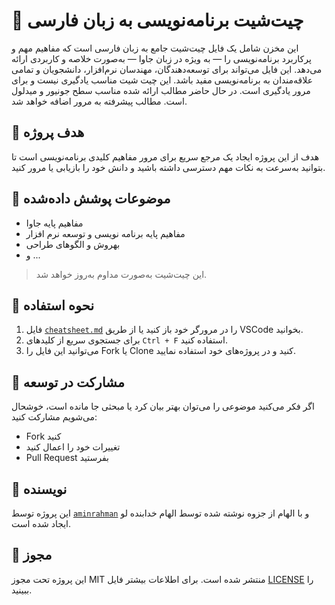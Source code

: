 # 📘 چیت‌شیت برنامه‌نویسی به زبان فارسی

این مخزن شامل یک فایل چیت‌شیت جامع به زبان فارسی است که مفاهیم مهم و پرکاربرد برنامه‌نویسی را — به ویژه در زبان جاوا — به‌صورت خلاصه و کاربردی ارائه می‌دهد. این فایل می‌تواند برای توسعه‌دهندگان، مهندسان نرم‌افزار، دانشجویان و تمامی علاقه‌مندان به برنامه‌نویسی مفید باشد.
این چیت شیت مناسب یادگیری نیست و برای مرور یادگیری است. در حال حاضر مطالب ارائه شده مناسب سطح جونیور و میدلول است. مطالب پیشرفته به مرور اضافه خواهد شد.

## 🎯 هدف پروژه

هدف از این پروژه ایجاد یک مرجع سریع برای مرور مفاهیم کلیدی برنامه‌نویسی است تا بتوانید به‌سرعت به نکات مهم دسترسی داشته باشید و دانش خود را بازیابی یا مرور کنید.

## 📌 موضوعات پوشش داده‌شده

- مفاهیم پایه جاوا
- مفاهیم پایه برنامه نویسی و توسعه نرم افزار
- بهروش و الگوهای طراحی
- و ...

> این چیت‌شیت به‌صورت مداوم به‌روز خواهد شد.

## 🧾 نحوه استفاده

1. فایل [`cheatsheet.md`](./cheatsheet.md) را در مرورگر خود باز کنید یا از طریق VSCode بخوانید.
2. برای جستجوی سریع از کلیدهای `Ctrl + F` استفاده کنید.
3. می‌توانید این فایل را Fork یا Clone کنید و در پروژه‌های خود استفاده نمایید.

## 🤝 مشارکت در توسعه

اگر فکر می‌کنید موضوعی را می‌توان بهتر بیان کرد یا مبحثی جا مانده است، خوشحال می‌شویم مشارکت کنید:

- Fork کنید
- تغییرات خود را اعمال کنید
- Pull Request بفرستید

## 👤 نویسنده

این پروژه توسط [`aminrahman`](https://github.com/aminrahman) و با الهام از جزوه نوشته شده توسط الهام خدابنده لو ایجاد شده است.

## 📄 مجوز

این پروژه تحت مجوز MIT منتشر شده است. برای اطلاعات بیشتر فایل [LICENSE](./LICENSE) را ببینید.
